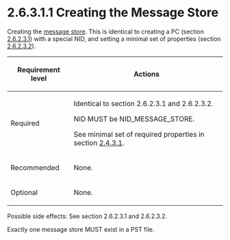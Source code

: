 <html dir="LTR" xmlns:mshelp="http://msdn.microsoft.com/mshelp" xmlns:ddue="http://ddue.schemas.microsoft.com/authoring/2003/5" xmlns:xlink="http://www.w3.org/1999/xlink" xmlns:tool="http://www.microsoft.com/tooltip">
    <head>
        <meta http-equiv="Content-Type" content="text/html; CHARSET=utf-8"></meta>
        <meta name="save" content="history"></meta>
        <title>2.6.3.1.1 Creating the Message Store</title>
        <xml>
            <mshelp:toctitle title="2.6.3.1.1 Creating the Message Store"></mshelp:toctitle>
            <mshelp:rltitle title="[MS-PST]: Creating the Message Store"></mshelp:rltitle>
            <mshelp:keyword index="A" term="f6b54f0c-57ff-4c97-81d3-fa545dfe2d10"></mshelp:keyword>
            <mshelp:attr name="DCSext.ContentType" value="open specification"></mshelp:attr>
            <mshelp:attr name="AssetID" value="f6b54f0c-57ff-4c97-81d3-fa545dfe2d10"></mshelp:attr>
            <mshelp:attr name="TopicType" value="kbRef"></mshelp:attr>
            <mshelp:attr name="DCSext.Title" value="[MS-PST]: Creating the Message Store" />
        </xml>
    </head>
    <body>
        <div id="header">
            <h1 class="heading">2.6.3.1.1 Creating the Message Store</h1>
        </div>
        <div id="mainSection">
            <div id="mainBody">
                <div id="allHistory" class="saveHistory"></div>
                <div id="sectionSection0" class="section" name="collapseableSection">
                    

<p>Creating the <a href="08220cc9-69b1-4072-a2e7-2a0ff201d505.html#gt_fda94a53-448d-48d5-9991-176c530ff597">message store</a>. This is
identical to creating a PC (section <a href="1e645de0-2291-457d-8e3b-3ae415a481ce.md">2.6.2.3.1</a>) with a special
NID, and setting a minimal set of properties (section <a href="06096284-9b6a-41ea-8bf2-6615bee0752e.md">2.6.2.3.2</a>).</p>

<table>
 <thead>
  <tr>
   <th>
   <p>Requirement level</p>
   </th>
   <th>
   <p><b><span>Actions</span></b></p>
   </th>
  </tr>
 </thead>
 <tr>
  <td>
  <p>Required</p>
  </td>
  <td>
  <p>Identical to section 2.6.2.3.1 and 2.6.2.3.2.</p>
  <p>NID MUST be NID_MESSAGE_STORE.</p>
  <p>See minimal set of required properties in section <a href="5493a0eb-0356-4e88-b4f5-0433ce0a93fa.md">2.4.3.1</a>.</p>
  </td>
 </tr>
 <tr>
  <td>
  <p>Recommended</p>
  </td>
  <td>
  <p>None.</p>
  </td>
 </tr>
 <tr>
  <td>
  <p>Optional</p>
  </td>
  <td>
  <p>None.</p>
  </td>
 </tr>
</table>

<p>Possible side effects: See section 2.6.2.3.1 and 2.6.2.3.2.</p>

<p>Exactly one message store MUST exist in a PST file.</p>
                </div>
            </div>
        </div>
    </body>
</html>